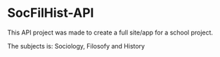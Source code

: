 # SocFilHist-API

This API project was made to create a full site/app for a school project.

The subjects is: Sociology, Filosofy and History
